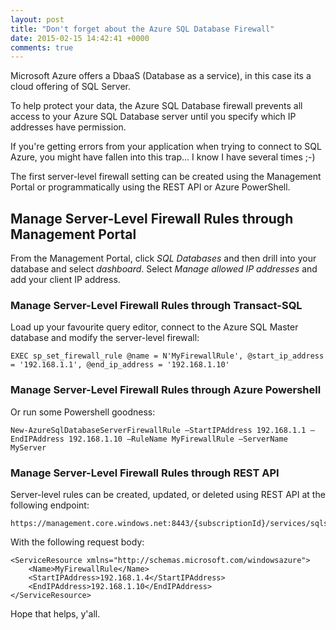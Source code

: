 ```yaml
---
layout: post
title: "Don't forget about the Azure SQL Database Firewall"
date: 2015-02-15 14:42:41 +0000
comments: true
---
```


Microsoft Azure offers a DbaaS (Database as a service), in this case its a cloud offering of SQL Server.

To help protect your data, the Azure SQL Database firewall prevents all access to your Azure SQL Database server until you specify which IP addresses have permission.

<!-- more --> 

If you're getting errors from your application when trying to connect to SQL Azure, you might have fallen into this trap... I know I have several times ;-)

The first server-level firewall setting can be created using the Management Portal or programmatically using the REST API or Azure PowerShell.

## Manage Server-Level Firewall Rules through Management Portal

From the Management Portal, click *SQL Databases* and then drill into your database and select *dashboard*. Select *Manage allowed IP addresses* and add your client IP address.

### Manage Server-Level Firewall Rules through Transact-SQL

Load up your favourite query editor, connect to the Azure SQL Master database and modify the server-level firewall:

	EXEC sp_set_firewall_rule @name = N'MyFirewallRule', @start_ip_address = '192.168.1.1', @end_ip_address = '192.168.1.10'

### Manage Server-Level Firewall Rules through Azure Powershell

Or run some Powershell goodness:

	New-AzureSqlDatabaseServerFirewallRule –StartIPAddress 192.168.1.1 –EndIPAddress 192.168.1.10 –RuleName MyFirewallRule –ServerName MyServer

### Manage Server-Level Firewall Rules through REST API

Server-level rules can be created, updated, or deleted using REST API at the following endpoint:

	https://management.core.windows.net:8443/{subscriptionId}/services/sqlservers/servers/MyServer/firewallrules

With the following request body:

	<ServiceResource xmlns="http://schemas.microsoft.com/windowsazure">
		<Name>MyFirewallRule</Name>
		<StartIPAddress>192.168.1.4</StartIPAddress>
		<EndIPAddress>192.168.1.10</EndIPAddress>
	</ServiceResource>

Hope that helps, y'all.